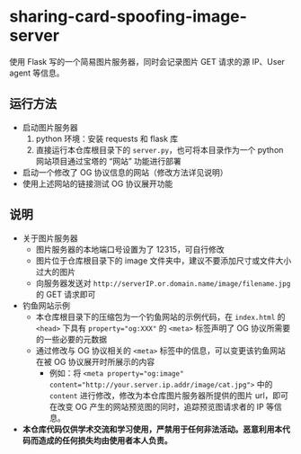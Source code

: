 # sharing-card-spoofing-image-server

使用 Flask 写的一个简易图片服务器，同时会记录图片 GET 请求的源 IP、User agent 等信息。

## 运行方法

- 启动图片服务器
    1. python 环境：安装 requests 和 flask 库
    2. 直接运行本仓库根目录下的 `server.py`，也可将本目录作为一个 python 网站项目通过宝塔的 “网站” 功能进行部署
- 启动一个修改了 OG 协议信息的网站（修改方法详见说明）
- 使用上述网站的链接测试 OG 协议展开功能

## 说明

- 关于图片服务器
    - 图片服务器的本地端口号设置为了 12315，可自行修改
    - 图片位于仓库根目录下的 image 文件夹中，建议不要添加尺寸或文件大小过大的图片
    - 向服务器发送对 `http://serverIP.or.domain.name/image/filename.jpg`  的 GET 请求即可
- 钓鱼网站示例
    - 本仓库根目录下的压缩包为一个钓鱼网站的示例代码，在 `index.html` 的 `<head>` 下具有 `property="og:XXX"` 的 `<meta>` 标签声明了 OG 协议所需要的一些必要的元数据
    - 通过修改与 OG 协议相关的 `<meta>` 标签中的信息，可以变更该钓鱼网站在被 OG 协议展开时所展示的内容
        - 例如：将 `<meta property="og:image" content="http://your.server.ip.addr/image/cat.jpg">` 中的 `content` 进行修改，修改为本仓库图片服务器所提供的图片 url，即可在改变 OG 产生的网站预览图的同时，追踪预览图请求者的 IP 等信息。
- **本仓库代码仅供学术交流和学习使用，严禁用于任何非法活动。恶意利用本代码而造成的任何损失均由使用者本人负责。**

